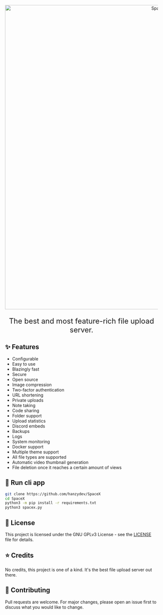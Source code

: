 <div align="center">
  <img 
    src="https://cdn.discordapp.com/attachments/1089486214832324679/1155200579996491826/spacexsnew.png"
    alt="SpaceX" 
    style="height: 25vh"
  />
  <p style="font-size: 1.5rem">
    The best and most feature-rich file upload server.
  </p>
</div>

## :sparkles: Features

- Configurable
- Easy to use
- Blazingly fast
- Secure
- Open source
- Image compression
- Two-factor authentication
- URL shortening
- Private uploads
- Note taking
- Code sharing
- Folder support
- Upload statistics
- Discord embeds
- Backups
- Logs
- System monitoring
- Docker support
- Multiple theme support
- All file types are supported
- Automatic video thumbnail generation
- File deletion once it reaches a certain amount of views

## :rocket: Run cli app

```bash
git clone https://github.com/hanzydev/SpaceX
cd SpaceX
python3 -m pip install -r requirements.txt
python3 spacex.py
```

## :page_facing_up: License

This project is licensed under the GNU GPLv3 License - see the [LICENSE](https://choosealicense.com/licenses/gpl-3.0/) file for details.

## :star: Credits

No credits, this project is one of a kind. It's the best file upload server out there.

## :handshake: Contributing

Pull requests are welcome. For major changes, please open an issue first to discuss what you would like to change.
